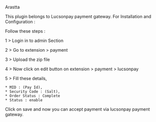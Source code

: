 Arastta

This plugin belongs to Lucsonpay payment gateway.
For Installation and Configuration :

Follow these steps :

1 > Login in to admin Section

2 > Go to extension > payment

3 > Upload the zip file

4 > Now click on edit button on extension > payment > lucsonpay

5 > Fill these details,

    * MID : (Pay Id),
    * Security Code : (Salt),
    * Order Status : Complete
    * Status : enable

 Click on save and now you can accept payment via lucsonpay payment gateway.
